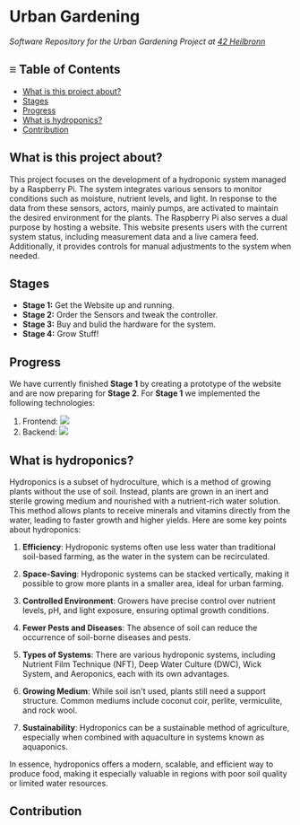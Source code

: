 # Urban Gardening
*Software Repository for the Urban Gardening Project at [42 Heilbronn](https://www.42heilbronn.de/en/)*

## ≡ Table of Contents
- [What is this project about?](#what-is-this-project-about)
- [Stages](#stages)
- [Progress](#progress)
- [What is hydroponics?](#what-is-hydroponics)
- [Contribution](#contribution)

## What is this project about?
This project focuses on the development of a hydroponic system managed by a Raspberry Pi. The system integrates various sensors to monitor conditions such as moisture, nutrient levels, and light. In response to the data from these sensors, actors, mainly pumps, are activated to maintain the desired environment for the plants. The Raspberry Pi also serves a dual purpose by hosting a website. This website presents users with the current system status, including measurement data and a live camera feed. Additionally, it provides controls for manual adjustments to the system when needed.

## Stages
- **Stage 1:** Get the Website up and running.
- **Stage 2:** Order the Sensors and tweak the controller.  
- **Stage 3:** Buy and bulid the hardware for the system.  
- **Stage 4:** Grow Stuff!  

## Progress
We have currently finished **Stage 1** by creating a prototype of the website and are now preparing for **Stage 2**. For **Stage 1** we implemented the following technologies:

1. Frontend: <a href="https://skillicons.dev">
        <img src="https://skillicons.dev/icons?i=vue,tailwind,typescript" /></a>
2. Backend: <a href="https://skillicons.dev">
        <img src="https://skillicons.dev/icons?i=go" /></a>

## What is hydroponics?
Hydroponics is a subset of hydroculture, which is a method of growing plants without the use of soil. Instead, plants are grown in an inert and sterile growing medium and nourished with a nutrient-rich water solution. This method allows plants to receive minerals and vitamins directly from the water, leading to faster growth and higher yields. Here are some key points about hydroponics:

1. **Efficiency**: Hydroponic systems often use less water than traditional soil-based farming, as the water in the system can be recirculated.

2. **Space-Saving**: Hydroponic systems can be stacked vertically, making it possible to grow more plants in a smaller area, ideal for urban farming.

3. **Controlled Environment**: Growers have precise control over nutrient levels, pH, and light exposure, ensuring optimal growth conditions.

4. **Fewer Pests and Diseases**: The absence of soil can reduce the occurrence of soil-borne diseases and pests.

5. **Types of Systems**: There are various hydroponic systems, including Nutrient Film Technique (NFT), Deep Water Culture (DWC), Wick System, and Aeroponics, each with its own advantages.

6. **Growing Medium**: While soil isn't used, plants still need a support structure. Common mediums include coconut coir, perlite, vermiculite, and rock wool.

7. **Sustainability**: Hydroponics can be a sustainable method of agriculture, especially when combined with aquaculture in systems known as aquaponics.

In essence, hydroponics offers a modern, scalable, and efficient way to produce food, making it especially valuable in regions with poor soil quality or limited water resources.
## Contribution